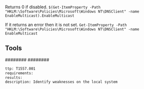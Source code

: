 
Returns 0 if disabled.
`$(Get-ItemProperty -Path "HKLM:\Software\Policies\Microsoft\Windows NT\DNSClient" -name EnableMulticast).EnableMulticast`

If it returns an error then it is not set.
`Get-ItemProperty -Path "HKLM:\Software\Policies\Microsoft\Windows NT\DNSClient" -name EnableMulticast`


## Tools
########
########

```meta
ttp: T1557.001
requirements: 
results: 
description: Identify weaknesses on the local system
```
